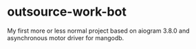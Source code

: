 # outsource-work-bot
My first more or less normal project based on aiogram 3.8.0 and asynchronous motor driver for mangodb.
